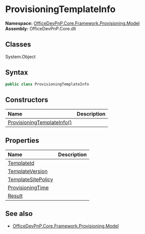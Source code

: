 # ProvisioningTemplateInfo
  

**Namespace:** [OfficeDevPnP.Core.Framework.Provisioning.Model](OfficeDevPnP.Core.Framework.Provisioning.Model.md)  
**Assembly:** OfficeDevPnP.Core.dll  
## Classes
System.Object  
## Syntax
```C#
public class ProvisioningTemplateInfo
```
## Constructors
|**Name**|**Description**|
|:-----|:-----|
| [ProvisioningTemplateInfo()](ProvisioningTemplateInfoconstructor1details.md) | 
## Properties
|**Name**|**Description**|
|:-----|:-----|
| [TemplateId](ProvisioningTemplateInfo.TemplateId.md) | 
| [TemplateVersion](ProvisioningTemplateInfo.TemplateVersion.md) | 
| [TemplateSitePolicy](ProvisioningTemplateInfo.TemplateSitePolicy.md) | 
| [ProvisioningTime](ProvisioningTemplateInfo.ProvisioningTime.md) | 
| [Result](ProvisioningTemplateInfo.Result.md) | 
## See also
- [OfficeDevPnP.Core.Framework.Provisioning.Model](OfficeDevPnP.Core.Framework.Provisioning.Model.md)
